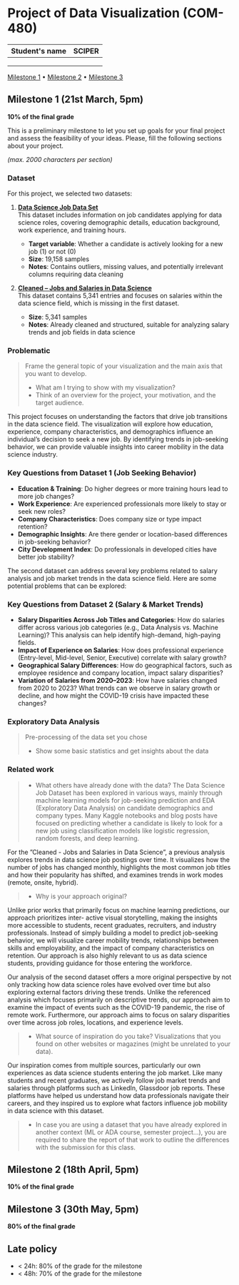 # Project of Data Visualization (COM-480)

| Student's name | SCIPER |
| -------------- | ------ |
| | |
| | |
| | |

[Milestone 1](#milestone-1) • [Milestone 2](#milestone-2) • [Milestone 3](#milestone-3)

## Milestone 1 (21st March, 5pm)

**10% of the final grade**

This is a preliminary milestone to let you set up goals for your final project and assess the feasibility of your ideas.
Please, fill the following sections about your project.

*(max. 2000 characters per section)*

### Dataset

For this project, we selected two datasets:

1. **[Data Science Job Data Set](https://www.kaggle.com/datasets/sachinkumar62/datascience-job-data)**  
   This dataset includes information on job candidates applying for data science roles, covering demographic details, education background, work experience, and training hours.  
   - **Target variable**: Whether a candidate is actively looking for a new job (1) or not (0)  
   - **Size**: 19,158 samples  
   - **Notes**: Contains outliers, missing values, and potentially irrelevant columns requiring data cleaning

2. **[Cleaned – Jobs and Salaries in Data Science](https://www.kaggle.com/datasets/malingarajapaksha/cleaned)**  
   This dataset contains 5,341 entries and focuses on salaries within the data science field, which is missing in the first dataset.  
   - **Size**: 5,341 samples  
   - **Notes**: Already cleaned and structured, suitable for analyzing salary trends and job fields in data science

### Problematic

> Frame the general topic of your visualization and the main axis that you want to develop.
> - What am I trying to show with my visualization?
> - Think of an overview for the project, your motivation, and the target audience.

This project focuses on understanding the factors that drive job transitions in the data science field.
The visualization will explore how education, experience, company characteristics, and demographics
influence an individual’s decision to seek a new job. By identifying trends in job-seeking behavior, we
can provide valuable insights into career mobility in the data science industry.

### Key Questions from Dataset 1 (Job Seeking Behavior)

- **Education & Training**: Do higher degrees or more training hours lead to more job changes?
- **Work Experience**: Are experienced professionals more likely to stay or seek new roles?
- **Company Characteristics**: Does company size or type impact retention?
- **Demographic Insights**: Are there gender or location-based differences in job-seeking behavior?
- **City Development Index**: Do professionals in developed cities have better job stability?

  
The second dataset can address several key problems related to salary analysis and job market trends
in the data science field. Here are some potential problems that can be explored:

### Key Questions from Dataset 2 (Salary & Market Trends)

- **Salary Disparities Across Job Titles and Categories**: How do salaries differ across various job categories (e.g., Data Analysis vs. Machine Learning)? This analysis can help identify high-demand, high-paying fields.
- **Impact of Experience on Salaries**: How does professional experience (Entry-level, Mid-level, Senior, Executive) correlate with salary growth?
- **Geographical Salary Differences**: How do geographical factors, such as employee residence and company location, impact salary disparities?
- **Variation of Salaries from 2020–2023**: How have salaries changed from 2020 to 2023? What trends can we observe in salary growth or decline, and how might the COVID-19 crisis have impacted these changes?

### Exploratory Data Analysis

> Pre-processing of the data set you chose
> - Show some basic statistics and get insights about the data

### Related work


> - What others have already done with the data?
The Data Science Job Dataset has been explored in various ways, mainly through machine learning
models for job-seeking prediction and EDA (Exploratory Data Analysis) on candidate demographics
and company types. Many Kaggle notebooks and blog posts have focused on predicting whether a
candidate is likely to look for a new job using classification models like logistic regression, random
forests, and deep learning.

For the ”Cleaned - Jobs and Salaries in Data Science”, a previous analysis explores trends in data
science job postings over time. It visualizes how the number of jobs has changed monthly, highlights
the most common job titles and how their popularity has shifted, and examines trends in work modes
(remote, onsite, hybrid).

> - Why is your approach original?

Unlike prior works that primarily focus on machine learning predictions, our approach prioritizes inter-
active visual storytelling, making the insights more accessible to students, recent graduates, recruiters,
and industry professionals. Instead of simply building a model to predict job-seeking behavior, we
will visualize career mobility trends, relationships between skills and employability, and the impact
of company characteristics on retention. Our approach is also highly relevant to us as data science
students, providing guidance for those entering the workforce.

Our analysis of the second dataset offers a more original perspective by not only tracking how data
science roles have evolved over time but also exploring external factors driving these trends. Unlike
the referenced analysis which focuses primarily on descriptive trends, our approach aim to examine the
impact of events such as the COVID-19 pandemic, the rise of remote work. Furthermore, our approach
aims to focus on salary disparities over time across job roles, locations, and experience levels.

> - What source of inspiration do you take? Visualizations that you found on other websites or magazines (might be unrelated to your data).

Our inspiration comes from multiple sources, particularly our own experiences as data science students
entering the job market. Like many students and recent graduates, we actively follow job market trends
and salaries through platforms such as LinkedIn, Glassdoor job reports. These platforms have helped
us understand how data professionals navigate their careers, and they inspired us to explore what
factors influence job mobility in data science with this dataset.

> - In case you are using a dataset that you have already explored in another context (ML or ADA course, semester project...), you are required to share the report of that work to outline the differences with the submission for this class.

## Milestone 2 (18th April, 5pm)

**10% of the final grade**


## Milestone 3 (30th May, 5pm)

**80% of the final grade**


## Late policy

- < 24h: 80% of the grade for the milestone
- < 48h: 70% of the grade for the milestone

